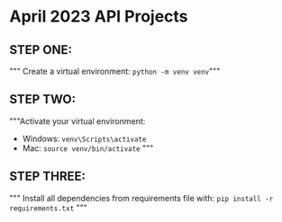 # April 2023 API Projects

## STEP ONE:

""" Create a virtual environment: `python -m venv venv`"""

## STEP TWO:

"""Activate your virtual environment:

- Windows: `venv\Scripts\activate`
- Mac: `source venv/bin/activate`
  """

## STEP THREE:

"""
Install all dependencies from requirements file with: `pip install -r requirements.txt`
"""
